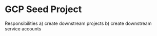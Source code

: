 # GCP Seed Project

Responsibilities
a) create downstream projects
b) create downstream service accounts
